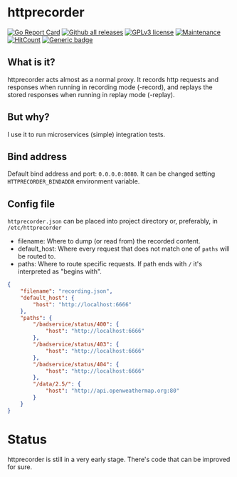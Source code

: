 # httprecorder

[![Go Report Card](https://goreportcard.com/badge/github.com/diegohce/httprecorder)](https://goreportcard.com/report/github.com/diegohce/httprecorder)<!-- [![GitHub release](https://img.shields.io/github/release/diegohce/httprecorder.svg)](https://github.com/diegohce/httprecorder/releases/) -->
[![Github all releases](https://img.shields.io/github/downloads/diegohce/httprecorder/total.svg)](https://github.com/diegohce/httprecorder/releases/)
[![GPLv3 license](https://img.shields.io/badge/License-GPLv3-blue.svg)](https://github.com/diegohce/httprecorder/blob/master/LICENSE)
[![Maintenance](https://img.shields.io/badge/Maintained%3F-yes-green.svg)](https://github.com/diegohce/httprecorder/graphs/commit-activity)
[![HitCount](http://hits.dwyl.io/diegohce/httprecorder.svg)](http://hits.dwyl.io/diegohce/httprecorder)
[![Generic badge](https://img.shields.io/badge/deb%20package-no-red.svg)](https://github.com/diegohce/httprecorder/releases/)


## What is it?
httprecorder acts almost as a normal proxy. It records http requests and responses when running in recording mode (-record), and replays the stored responses when running in replay mode (-replay).

## But why?
I use it to run microservices (simple) integration tests. 

## Bind address

Default bind address and port: `0.0.0.0:8080`. It can be changed setting `HTTPRECORDER_BINDADDR` environment variable.


## Config file

`httprecorder.json` can be placed into project directory or, preferably, in `/etc/httprecorder`

* filename: Where to dump (or read from) the recorded content.
* default_host: Where every request that does not match one of `paths` will be routed to.
* paths: Where to route specific requests. If path ends with `/` it's interpreted as "begins with".

```json
{
	"filename": "recording.json",
	"default_host": {
		"host": "http://localhost:6666"
	},
	"paths": {
		"/badservice/status/400": {
			"host": "http://localhost:6666"
		},
		"/badservice/status/403": {
			"host": "http://localhost:6666"
		},
		"/badservice/status/404": {
			"host": "http://localhost:6666"
		},
		"/data/2.5/": {
			"host": "http://api.openweathermap.org:80"
		}
	}
}
```

# Status

httprecorder is still in a very early stage. There's code that can be improved for sure.


